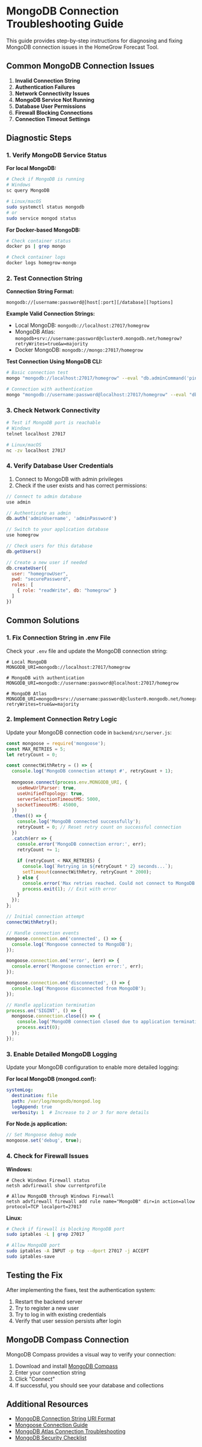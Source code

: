 # MongoDB Connection Troubleshooting Guide

This guide provides step-by-step instructions for diagnosing and fixing MongoDB connection issues in the HomeGrow Forecast Tool.

## Common MongoDB Connection Issues

1. **Invalid Connection String**
2. **Authentication Failures**
3. **Network Connectivity Issues**
4. **MongoDB Service Not Running**
5. **Database User Permissions**
6. **Firewall Blocking Connections**
7. **Connection Timeout Settings**

## Diagnostic Steps

### 1. Verify MongoDB Service Status

**For local MongoDB:**
```bash
# Check if MongoDB is running
# Windows
sc query MongoDB

# Linux/macOS
sudo systemctl status mongodb
# or
sudo service mongod status
```

**For Docker-based MongoDB:**
```bash
# Check container status
docker ps | grep mongo

# Check container logs
docker logs homegrow-mongo
```

### 2. Test Connection String

**Connection String Format:**
```
mongodb://[username:password@]host[:port][/database][?options]
```

**Example Valid Connection Strings:**
- Local MongoDB: `mongodb://localhost:27017/homegrow`
- MongoDB Atlas: `mongodb+srv://username:password@cluster0.mongodb.net/homegrow?retryWrites=true&w=majority`
- Docker MongoDB: `mongodb://mongo:27017/homegrow`

**Test Connection Using MongoDB CLI:**
```bash
# Basic connection test
mongo "mongodb://localhost:27017/homegrow" --eval "db.adminCommand('ping')"

# Connection with authentication
mongo "mongodb://username:password@localhost:27017/homegrow" --eval "db.adminCommand('ping')"
```

### 3. Check Network Connectivity

```bash
# Test if MongoDB port is reachable
# Windows
telnet localhost 27017

# Linux/macOS
nc -zv localhost 27017
```

### 4. Verify Database User Credentials

1. Connect to MongoDB with admin privileges
2. Check if the user exists and has correct permissions:

```javascript
// Connect to admin database
use admin

// Authenticate as admin
db.auth('adminUsername', 'adminPassword')

// Switch to your application database
use homegrow

// Check users for this database
db.getUsers()

// Create a new user if needed
db.createUser({
  user: "homegrowUser",
  pwd: "securePassword",
  roles: [
    { role: "readWrite", db: "homegrow" }
  ]
})
```

## Common Solutions

### 1. Fix Connection String in .env File

Check your `.env` file and update the MongoDB connection string:

```
# Local MongoDB
MONGODB_URI=mongodb://localhost:27017/homegrow

# MongoDB with authentication
MONGODB_URI=mongodb://username:password@localhost:27017/homegrow

# MongoDB Atlas
MONGODB_URI=mongodb+srv://username:password@cluster0.mongodb.net/homegrow?retryWrites=true&w=majority
```

### 2. Implement Connection Retry Logic

Update your MongoDB connection code in `backend/src/server.js`:

```javascript
const mongoose = require('mongoose');
const MAX_RETRIES = 5;
let retryCount = 0;

const connectWithRetry = () => {
  console.log('MongoDB connection attempt #', retryCount + 1);
  
  mongoose.connect(process.env.MONGODB_URI, {
    useNewUrlParser: true,
    useUnifiedTopology: true,
    serverSelectionTimeoutMS: 5000,
    socketTimeoutMS: 45000,
  })
  .then(() => {
    console.log('MongoDB connected successfully');
    retryCount = 0; // Reset retry count on successful connection
  })
  .catch(err => {
    console.error('MongoDB connection error:', err);
    retryCount += 1;
    
    if (retryCount < MAX_RETRIES) {
      console.log(`Retrying in ${retryCount * 2} seconds...`);
      setTimeout(connectWithRetry, retryCount * 2000);
    } else {
      console.error('Max retries reached. Could not connect to MongoDB');
      process.exit(1); // Exit with error
    }
  });
};

// Initial connection attempt
connectWithRetry();

// Handle connection events
mongoose.connection.on('connected', () => {
  console.log('Mongoose connected to MongoDB');
});

mongoose.connection.on('error', (err) => {
  console.error('Mongoose connection error:', err);
});

mongoose.connection.on('disconnected', () => {
  console.log('Mongoose disconnected from MongoDB');
});

// Handle application termination
process.on('SIGINT', () => {
  mongoose.connection.close(() => {
    console.log('MongoDB connection closed due to application termination');
    process.exit(0);
  });
});
```

### 3. Enable Detailed MongoDB Logging

Update your MongoDB configuration to enable more detailed logging:

**For local MongoDB (mongod.conf):**
```yaml
systemLog:
  destination: file
  path: /var/log/mongodb/mongod.log
  logAppend: true
  verbosity: 1  # Increase to 2 or 3 for more details
```

**For Node.js application:**
```javascript
// Set Mongoose debug mode
mongoose.set('debug', true);
```

### 4. Check for Firewall Issues

**Windows:**
```
# Check Windows Firewall status
netsh advfirewall show currentprofile

# Allow MongoDB through Windows Firewall
netsh advfirewall firewall add rule name="MongoDB" dir=in action=allow protocol=TCP localport=27017
```

**Linux:**
```bash
# Check if firewall is blocking MongoDB port
sudo iptables -L | grep 27017

# Allow MongoDB port
sudo iptables -A INPUT -p tcp --dport 27017 -j ACCEPT
sudo iptables-save
```

## Testing the Fix

After implementing the fixes, test the authentication system:

1. Restart the backend server
2. Try to register a new user
3. Try to log in with existing credentials
4. Verify that user session persists after login

## MongoDB Compass Connection

MongoDB Compass provides a visual way to verify your connection:

1. Download and install [MongoDB Compass](https://www.mongodb.com/products/compass)
2. Enter your connection string
3. Click "Connect"
4. If successful, you should see your database and collections

## Additional Resources

- [MongoDB Connection String URI Format](https://docs.mongodb.com/manual/reference/connection-string/)
- [Mongoose Connection Guide](https://mongoosejs.com/docs/connections.html)
- [MongoDB Atlas Connection Troubleshooting](https://docs.atlas.mongodb.com/troubleshoot-connection/)
- [MongoDB Security Checklist](https://docs.mongodb.com/manual/administration/security-checklist/)
